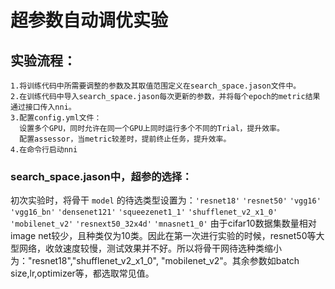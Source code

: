 # 超参数自动调优实验

## 实验流程：
    1.将训练代码中所需要调整的参数及其取值范围定义在search_space.jason文件中。
    2.在训练代码中导入search_space.jason每次更新的参数，并将每个epoch的metric结果通过接口传入nni。
    3.配置config.yml文件：
      设置多个GPU，同时允许在同一个GPU上同时运行多个不同的Trial，提升效率。
      配置assessor，当metric较差时，提前终止任务，提升效率。
    4.在命令行启动nni

### search_space.jason中，超参的选择：
初次实验时，将骨干 `model` 的待选类型设置为：`'resnet18'` `'resnet50'` `'vgg16'` `'vgg16_bn'` `'densenet121'` `'squeezenet1_1'` `'shufflenet_v2_x1_0'` `'mobilenet_v2'` `'resnext50_32x4d'` `'mnasnet1_0'`
由于cifar10数据集数量相对image net较少，且种类仅为10类。因此在第一次进行实验的时候，resnet50等大型网络，收敛速度较慢，测试效果并不好。所以将骨干网待选种类缩小为："resnet18","shufflenet_v2_x1_0", "mobilenet_v2"。其余参数如batch size,lr,optimizer等，都选取常见值。
    
